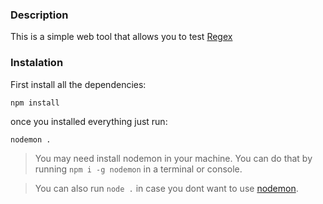 ### Description

This is a simple web tool that allows you to test [Regex](https://regexr.com/)

### Instalation

First install all the dependencies:

```javascript
npm install
```

once you installed everything just run:


```shell
nodemon .
```

> You may need install nodemon in your machine. You can do that by running `npm i -g nodemon` in a terminal or console.

> You can also run `node .` in case you dont want to use [nodemon](https://github.com/remy/nodemon).
